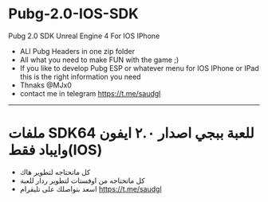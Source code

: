 # Pubg-2.0-IOS-SDK
Pubg 2.0 SDK Unreal Engine 4 For IOS IPhone
* ALl Pubg Headers in one zip folder 
* All what you need to make FUN with the game ;)
* If you like to develop Pubg ESP or whatever menu for IOS IPhone or IPad this is the right information you need 
* Thnaks @MJx0
* contact me in telegram https://t.me/saudgl
--------
# ملفات SDK64 للعبة ببجي اصدار ٢.٠ ايفون وايباد فقط(IOS)
* كل ماتحتاجه لتطوير هاك 
* كل ماتحتاجه من اوفستات لتطوير ردار للعبة 
* اسعد بتواصلك على تليقرام https://t.me/saudgl 
